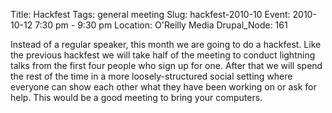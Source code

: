 Title: Hackfest
Tags: general meeting
Slug: hackfest-2010-10
Event: 2010-10-12 7:30 pm - 9:30 pm
Location: O'Reilly Media
Drupal_Node: 161

Instead of a regular speaker, this month we are going to do a hackfest. Like the previous hackfest we will take half of the meeting to conduct lightning talks from the first four people who sign up for one. After that we will spend the rest of the time in a more loosely-structured social setting where everyone can show each other what they have been working on or ask for help. This would be a good meeting to bring your computers.
